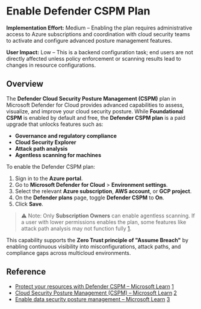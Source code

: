 # Enable Defender CSPM Plan

**Implementation Effort:** Medium – Enabling the plan requires administrative access to Azure subscriptions and coordination with cloud security teams to activate and configure advanced posture management features.

**User Impact:** Low – This is a backend configuration task; end users are not directly affected unless policy enforcement or scanning results lead to changes in resource configurations.

## Overview

The **Defender Cloud Security Posture Management (CSPM)** plan in Microsoft Defender for Cloud provides advanced capabilities to assess, visualize, and improve your cloud security posture. While **Foundational CSPM** is enabled by default and free, the **Defender CSPM plan** is a paid upgrade that unlocks features such as:

- **Governance and regulatory compliance**
- **Cloud Security Explorer**
- **Attack path analysis**
- **Agentless scanning for machines**

To enable the Defender CSPM plan:

1. Sign in to the **Azure portal**.
2. Go to **Microsoft Defender for Cloud** > **Environment settings**.
3. Select the relevant **Azure subscription**, **AWS account**, or **GCP project**.
4. On the **Defender plans** page, toggle **Defender CSPM** to **On**.
5. Click **Save**.

> ⚠️ Note: Only **Subscription Owners** can enable agentless scanning. If a user with lower permissions enables the plan, some features like attack path analysis may not function fully [1](https://learn.microsoft.com/en-us/azure/defender-for-cloud/tutorial-enable-cspm-plan).

This capability supports the **Zero Trust principle of "Assume Breach"** by enabling continuous visibility into misconfigurations, attack paths, and compliance gaps across multicloud environments.

## Reference

- [Protect your resources with Defender CSPM – Microsoft Learn](https://learn.microsoft.com/en-us/azure/defender-for-cloud/tutorial-enable-cspm-plan) [1](https://learn.microsoft.com/en-us/azure/defender-for-cloud/tutorial-enable-cspm-plan)
- [Cloud Security Posture Management (CSPM) – Microsoft Learn](https://learn.microsoft.com/en-us/azure/defender-for-cloud/concept-cloud-security-posture-management) [2](https://learn.microsoft.com/en-us/azure/defender-for-cloud/concept-cloud-security-posture-management)
- [Enable data security posture management – Microsoft Learn](https://learn.microsoft.com/en-us/azure/defender-for-cloud/data-security-posture-enable) [3](https://learn.microsoft.com/en-us/azure/defender-for-cloud/data-security-posture-enable)

